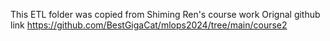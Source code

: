 This ETL folder was copied from Shiming Ren's course work
Orignal github link 
https://github.com/BestGigaCat/mlops2024/tree/main/course2